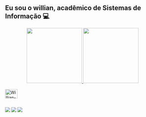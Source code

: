 ## Eu sou o willian, acadêmico de Sistemas de Informação 💻

<div align="center">
  <a href="https://github.com/willianberejuk">
  <img height="180em" src="https://github-readme-stats.vercel.app/api?username=willianberejuk&show_icons=true&theme=react&include_all_commits=true&count_private=true"/>
  <img height="180em" src="https://github-readme-stats.vercel.app/api/top-langs/?username=willianberejuk&layout=compact&langs_count=7&theme=react"/>
</div>

<div style="display: inline_block"><br>
  <img align="center" alt="Willian-C" height="30" width="40" src="https://raw.githubusercontent.com/devicons/devicon/master/icons/javascript/c-plain.svg">
</div>

 ##
 
 <div>
    <a href="https://www.linkedin.com/in/willian-berejuk-1ba869182/" target="_blank"><img src="https://img.shields.io/badge/LinkedIn-0077B5?style=for-the-badge&logo=linkedin&logoColor=white"></a>
    <a href = "mailto:willianberejuk11@gmail.com"><img src="https://img.shields.io/badge/-Gmail-%23333?style=for-the-badge&logo=gmail&logoColor=white" target="_blank"></a>
    <a href="https://www.instagram.com/willian.berejuk/" target="_blank"><img src="https://img.shields.io/badge/-Instagram-%23E4405F?style=for-the-badge&logo=instagram&logoColor=white" target="_blank"></a>
    
 </div>
